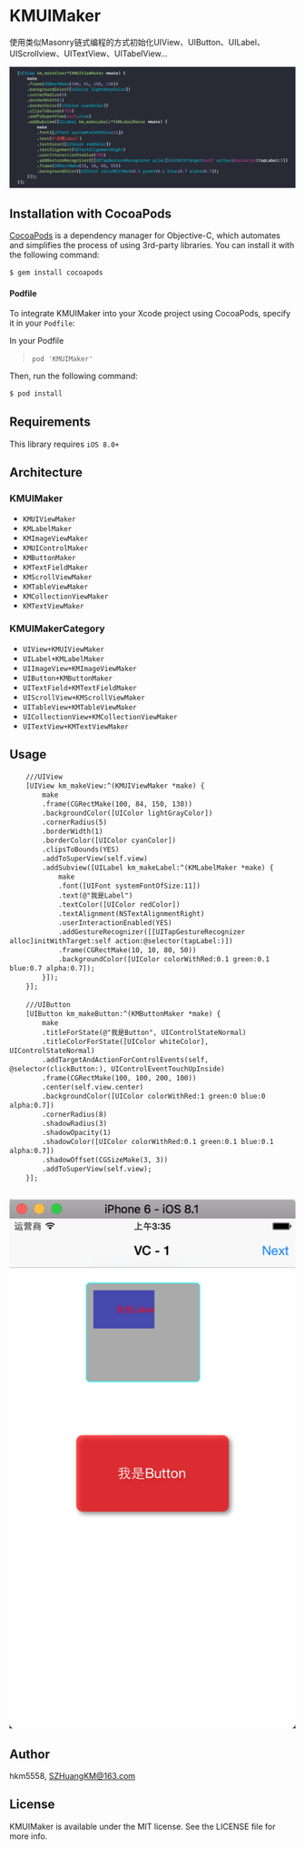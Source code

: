 # KMUIMaker
使用类似Masonry链式编程的方式初始化UIView、UIButton、UILabel、UIScrollview、UITextView、UITabelView...

![image](https://github.com/hkm5558/KMUIMaker/blob/master/Screenshot/截图1.png)

## Installation with CocoaPods

[CocoaPods](http://cocoapods.org) is a dependency manager for Objective-C, which automates and simplifies the process of using 3rd-party libraries. You can install it with the following command:

```bash
$ gem install cocoapods
```
#### Podfile

To integrate KMUIMaker into your Xcode project using CocoaPods, specify it in your `Podfile`:

In your Podfile
>`pod 'KMUIMaker'`

Then, run the following command:

```bash
$ pod install
```

## Requirements

This library requires `iOS 8.0+`

## Architecture

### KMUIMaker

- `KMUIViewMaker`
- `KMLabelMaker`
- `KMImageViewMaker`
- `KMUIControlMaker`
- `KMButtonMaker`
- `KMTextFieldMaker`
- `KMScrollViewMaker`
- `KMTableViewMaker`
- `KMCollectionViewMaker`
- `KMTextViewMaker`


### KMUIMakerCategory

- `UIView+KMUIViewMaker`
- `UILabel+KMLabelMaker`
- `UIImageView+KMImageViewMaker`
- `UIButton+KMButtonMaker`
- `UITextField+KMTextFieldMaker`
- `UIScrollView+KMScrollViewMaker`
- `UITableView+KMTableViewMaker` 
- `UICollectionView+KMCollectionViewMaker`
- `UITextView+KMTextViewMaker`

## Usage


```obj-c
    ///UIView
    [UIView km_makeView:^(KMUIViewMaker *make) {
        make
        .frame(CGRectMake(100, 84, 150, 130))
        .backgroundColor([UIColor lightGrayColor])
        .cornerRadius(5)
        .borderWidth(1)
        .borderColor([UIColor cyanColor])
        .clipsToBounds(YES)
        .addToSuperView(self.view)
        .addSubview([UILabel km_makeLabel:^(KMLabelMaker *make) {
            make
            .font([UIFont systemFontOfSize:11])
            .text(@"我是Label")
            .textColor([UIColor redColor])
            .textAlignment(NSTextAlignmentRight)
            .userInteractionEnabled(YES)
            .addGestureRecognizer([[UITapGestureRecognizer alloc]initWithTarget:self action:@selector(tapLabel:)])
            .frame(CGRectMake(10, 10, 80, 50))
            .backgroundColor([UIColor colorWithRed:0.1 green:0.1 blue:0.7 alpha:0.7]);
        }]);
    }];

    ///UIButton
    [UIButton km_makeButton:^(KMButtonMaker *make) {
        make
        .titleForState(@"我是Button", UIControlStateNormal)
        .titleColorForState([UIColor whiteColor], UIControlStateNormal)
        .addTargetAndActionForControlEvents(self, @selector(clickButton:), UIControlEventTouchUpInside)
        .frame(CGRectMake(100, 100, 200, 100))
        .center(self.view.center)
        .backgroundColor([UIColor colorWithRed:1 green:0 blue:0 alpha:0.7])
        .cornerRadius(8)
        .shadowRadius(3)
        .shadowOpacity(1)
        .shadowColor([UIColor colorWithRed:0.1 green:0.1 blue:0.1 alpha:0.7])
        .shadowOffset(CGSizeMake(3, 3))
        .addToSuperView(self.view);
    }];
    
```
![image](https://github.com/hkm5558/KMUIMaker/blob/master/Screenshot/截图2.png)

## Author

hkm5558, SZHuangKM@163.com

## License

KMUIMaker is available under the MIT license. See the LICENSE file for more info.

